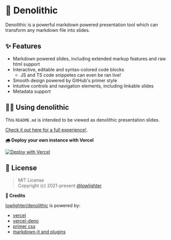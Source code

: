 <!-- [d-meta] title: Denolithic preview -->
<!-- [d-meta] author: lowlighter -->

# 🦕 Denolithic

Denolithic is a powerful markdown powered presentation tool which can transform any markdown file into slides.

## ✨ Features
- Markdown powered slides, including extended markup features and raw html support
- Interactive, editable and syntax-colored code blocks
  - JS and TS code snippetes can even be ran live!
- Smooth design powered by GitHub's primer style
- Intuitive controls and navigation elements, including linkable slides
- Metadata support

## 👨‍🔬 Using denolithic

<!-- [d-comment -->
This `README.md` is intended to be viewed as denolithic presentation slides.

[Check it out here for a full experience!](https://denolithic.vercel.app/).
<!-- d-comment] -->

**🌧️ Deploy your own instance with Vercel**

[![Deploy with Vercel](https://vercel.com/button)](https://vercel.com/new/git/external?repository-url=https%3A%2F%2Fgithub.com%2Flowlighter%2Fdenolithic&env=DENO_UNSTABLE&envDescription=Set%20to%20true%20to%20enable%20unstable%20features%20of%20deno%20runtime%20(required%20for%20code%20execution)&project-name=denolithic&repository-name=denolithic&demo-title=Denolithic&demo-description=Create%20presentation%20slides%20from%20markdown&demo-url=https%3A%2F%2Fdenolithic.vercel.app&demo-image=https%3A%2F%2Fdenolithic.vercel.app%2Fstatic%2Fopengraph.png)

<!-- [d-uncomment

**🧪 Test it on your own markdown file!**

<form class="d-flex">
  <input id="denolithic-it" class="form-control flex-1 mr-2" type="url" placeholder="Link to a markdown file">
  <button type="button" class="btn btn-primary" onclick="window.location.replace(`${location.pathname}?target=${encodeURIComponent(document.querySelector('#denolithic-it').value)}`)">Denolithic it!</button>
</form>

### 👨‍🏫 Presenting slides

Each markdown header (`#` to `######`) will create a new slide, with its content as title.
A slug will also be associated with it so you can share a specific slide link.

Large sections can be splitted into smaller slides using horizontal rules (`___`).
In this case, the new slide will inherit title from previous slide

**🎮 Controls**

Navigate through slides using:
- Horizontal scroll
- Arrow keys <kbd>←</kbd> and <kbd>→</kbd>
- `Previous` and `Next` buttons *(located at the bottom of page)*

### 💻 Embedding code blocks

Code blocks are syntax-colored, content editable, copy-pastable and runnable

```ts
import { cyan } from "https://deno.land/std@0.97.0/fmt/colors.ts";
console.log(`Hello, ${cyan("世界")}`)
```

- Use `reset` button to restore inital code snippet content (in case you edited it)
- Use `copy` button to copy code snippet to your clipboard
- Use `run` button (or <kbd>Ctrl</kbd>+<kbd>Enter</kbd> when focused) to run code snippet

<span class="color-text-secondary">*Process will be killed if it exceeds allowed time execution limit*</span>

### ✍️ Writing content using markdown

*[ABBREVIATION]: This details abbreviation
[^1]: This is Jojo reference

You can use common markdown to style your content with **bold text**, *italic text*, ~~strikethrough text~~, `inline code`, [links](#), references[^1], ==highlighted text==, ABBREVIATION, etc.

Raw links will be transformed into actual links (like https://github.com/lowlighter/denolithic) while some characters sequences will be replaced with a nicer typography: (c), (tm), +-, -- and ---, ...

<div class="container d-flex">

  <div class="col-3 text-center">

| Table              |     |
| ------------------ | :-: |
| Denolithic         | ✔️ |

  </div>
  <div class="col-3 text-center">

> A remarquable quote

  </div>
  <div class="col-3 text-center">

Important concept
: Concept definition

  </div>
  <div class="col-3 text-center">

![image](https://user-images.githubusercontent.com/22963968/119019292-5a3ec800-b99d-11eb-9fed-89409a48a664.png)

  </div>
</div>

::: info
Display `info`, `warn`, `error` and `success` messages using triple colons `:::`
:::

### ✍️ Writing content using raw HTML

It is also possible to use html tags for complex content like <kbd>keyboard keys</kbd>, <sup>superscript</sup> or <sub>subscript</sub> texts, etc.

<details>
  <summary>Like creating expandable sections</summary>
  Hello there!
</details>

You can directly use `style` attribute to <span style="color: darkred">change text color</span> for example.

Or use [primer css style](https://primer.style/css/) predefined classes like below:

<div class="TimelineItem">
  <div class="TimelineItem-badge bg-red text-white">
    <svg xmlns="http://www.w3.org/2000/svg" viewBox="0 0 16 16" width="16" height="16"><path fill-rule="evenodd" d="M4.25 2.5c-1.336 0-2.75 1.164-2.75 3 0 2.15 1.58 4.144 3.365 5.682A20.565 20.565 0 008 13.393a20.561 20.561 0 003.135-2.211C12.92 9.644 14.5 7.65 14.5 5.5c0-1.836-1.414-3-2.75-3-1.373 0-2.609.986-3.029 2.456a.75.75 0 01-1.442 0C6.859 3.486 5.623 2.5 4.25 2.5zM8 14.25l-.345.666-.002-.001-.006-.003-.018-.01a7.643 7.643 0 01-.31-.17 22.075 22.075 0 01-3.434-2.414C2.045 10.731 0 8.35 0 5.5 0 2.836 2.086 1 4.25 1 5.797 1 7.153 1.802 8 3.02 8.847 1.802 10.203 1 11.75 1 13.914 1 16 2.836 16 5.5c0 2.85-2.045 5.231-3.885 6.818a22.08 22.08 0 01-3.744 2.584l-.018.01-.006.003h-.002L8 14.25zm0 0l.345.666a.752.752 0 01-.69 0L8 14.25z"></path></svg>
  </div>
  <div class="TimelineItem-body">
    Amazing project!
  </div>
</div>
<div class="TimelineItem">
  <div class="TimelineItem-badge bg-green text-white">
    <svg xmlns="http://www.w3.org/2000/svg" viewBox="0 0 16 16" width="16" height="16"><path fill-rule="evenodd" d="M14.064 0a8.75 8.75 0 00-6.187 2.563l-.459.458c-.314.314-.616.641-.904.979H3.31a1.75 1.75 0 00-1.49.833L.11 7.607a.75.75 0 00.418 1.11l3.102.954c.037.051.079.1.124.145l2.429 2.428c.046.046.094.088.145.125l.954 3.102a.75.75 0 001.11.418l2.774-1.707a1.75 1.75 0 00.833-1.49V9.485c.338-.288.665-.59.979-.904l.458-.459A8.75 8.75 0 0016 1.936V1.75A1.75 1.75 0 0014.25 0h-.186zM10.5 10.625c-.088.06-.177.118-.266.175l-2.35 1.521.548 1.783 1.949-1.2a.25.25 0 00.119-.213v-2.066zM3.678 8.116L5.2 5.766c.058-.09.117-.178.176-.266H3.309a.25.25 0 00-.213.119l-1.2 1.95 1.782.547zm5.26-4.493A7.25 7.25 0 0114.063 1.5h.186a.25.25 0 01.25.25v.186a7.25 7.25 0 01-2.123 5.127l-.459.458a15.21 15.21 0 01-2.499 2.02l-2.317 1.5-2.143-2.143 1.5-2.317a15.25 15.25 0 012.02-2.5l.458-.458h.002zM12 5a1 1 0 11-2 0 1 1 0 012 0zm-8.44 9.56a1.5 1.5 0 10-2.12-2.12c-.734.73-1.047 2.332-1.15 3.003a.23.23 0 00.265.265c.671-.103 2.273-.416 3.005-1.148z"></path></svg>
  </div>
  <div class="TimelineItem-body">
    This is the beginning of a new adventure!
  </div>
</div>

### Using meta-tags and meta-data

The following meta-tags are supported:

| Meta-tag                        | Effect                                                  |
| ------------------------------- | ------------------------------------------------------- |
| `[d-comment` and `d-comment]`   | Content between these instructions will not be rendered |
| `[d-uncomment ... d-uncomment]` | Content within this instruction will be rendered        |
| `[d-meta] key: value`           | Define a meta-data value                                |

These can be used to describe what should be ignored by classic markdown renderers and what should be displayed by denolithic.

Meta-data :
- `title` sets both html and header title

d-uncomment] -->

## 📜 License

> MIT License<br>
> Copyright (c) 2021-present [@lowlighter](https://github.com/lowlighter)

**🥇 Credits**

[lowlighter/denolithic](https://github.com/lowlighter/denolithic) is powered by:
* [vercel](https://vercel.com)
* [vercel-deno](https://github.com/TooTallNate/vercel-deno)
* [primer css](https://github.com/primer/css)
* [markdown-it and plugins](https://github.com/markdown-it/markdown-it)